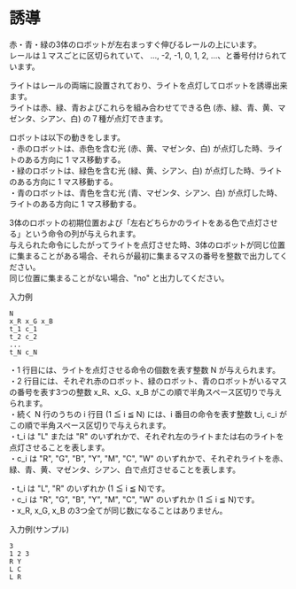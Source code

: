 # 誘導

赤・青・緑の3体のロボットが左右まっすぐ伸びるレールの上にいます。  
レールは１マスごとに区切られていて、 ..., -2, -1, 0, 1, 2, ...、と番号付けられています。  

ライトはレールの両端に設置されており、ライトを点灯してロボットを誘導出来ます。  
ライトは赤、緑、青およびこれらを組み合わせてできる色 (赤、緑、青、黄、マゼンタ、シアン、白) の７種が点灯できます。

ロボットは以下の動きをします。  
・赤のロボットは、赤色を含む光 (赤、黄、マゼンタ、白) が点灯した時、ライトのある方向に 1 マス移動する。  
・緑のロボットは、緑色を含む光 (緑、黄、シアン、白) が点灯した時、ライトのある方向に 1 マス移動する。  
・青のロボットは、青色を含む光 (青、マゼンタ、シアン、白) が点灯した時、ライトのある方向に 1 マス移動する。



3体のロボットの初期位置および「左右どちらかのライトをある色で点灯させる」という命令の列が与えられます。  
与えられた命令にしたがってライトを点灯させた時、3体のロボットが同じ位置に集まることがある場合、それらが最初に集まるマスの番号を整数で出力してください。  
同じ位置に集まることがない場合、"no" と出力してください。


入力例
```
N
x_R x_G x_B
t_1 c_1
t_2 c_2
...
t_N c_N
```

・1 行目には、ライトを点灯させる命令の個数を表す整数 N が与えられます。  
・2 行目には、それぞれ赤のロボット、緑のロボット、青のロボットがいるマスの番号を表す3つの整数 x_R、x_G、x_B がこの順で半角スペース区切りで与えられます。  
・続く N 行のうちの i 行目 (1 ≦ i ≦ N) には、i 番目の命令を表す整数 t_i, c_i がこの順で半角スペース区切りで与えられます。  
・t_i は "L" または "R" のいずれかで、それぞれ左のライトまたは右のライトを点灯させることを表します。  
・c_i は "R", "G", "B", "Y", "M", "C", "W" のいずれかで、それぞれライトを赤、緑、青、黄、マゼンタ、シアン、白で点灯させることを表します。

・t_i は "L", "R" のいずれか (1 ≦ i ≦ N)です。  
・c_i は "R", "G", "B", "Y", "M", "C", "W" のいずれか (1 ≦ i ≦ N)です。  
・x_R, x_G, x_B の3つ全てが同じ数になることはありません。  

入力例(サンプル)
```
3
1 2 3
R Y
L C
L R
```
